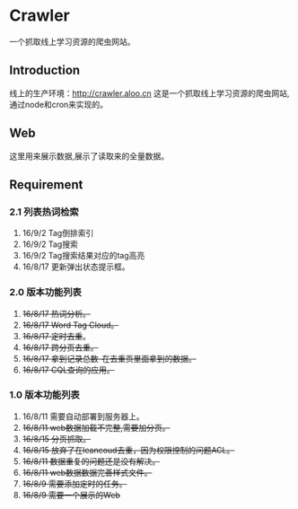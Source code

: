# Crawler
一个抓取线上学习资源的爬虫网站。
## Introduction
线上的生产环境：http://crawler.aloo.cn
这是一个抓取线上学习资源的爬虫网站,通过node和cron来实现的。


## Web
这里用来展示数据,展示了读取来的全量数据。

## Requirement
### 2.1 列表热词检索
1. 16/9/2 Tag倒排索引
1. 16/9/2 Tag搜索
1. 16/9/2 Tag搜索结果对应的tag高亮
1. 16/8/17 更新弹出状态提示框。

### 2.0 版本功能列表
 1. <del>16/8/17 热词分析。</del>
 1. <del>16/8/17 Word Tag Cloud。</del>
 1. <del>16/8/17 定时去重</del>。
 1. <del>16/8/17 跨分页去重。</del>
 1. <del>16/8/17 拿到记录总数-在去重页里面拿到的数据。</del>
 1. <del>16/8/17 CQL查询的应用。</del>

### 1.0 版本功能列表

 1. 16/8/11 需要自动部署到服务器上。
 1. <del>16/8/11 web数据加载不完整,需要加分页。</del>
 1. <del>16/8/15 分页抓取。</del>
 1. <del>16/8/15 放弃了在leancoud去重，因为权限控制的问题ACL。</del>
 1. <del>16/8/11 数据重复的问题还是没有解决。</del>
 1. <del>16/8/11 web数据数据完善样式文件。</del>
 1. <del>16/8/9 需要添加定时的任务。</del>
 1. <del>16/8/9 需要一个展示的Web</del>
                                                    